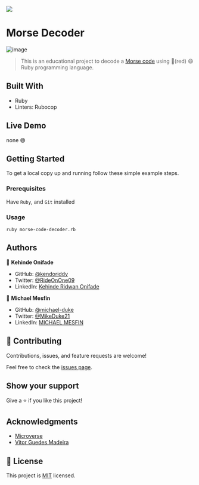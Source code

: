 ![](https://img.shields.io/badge/Microverse-blueviolet)

# Morse Decoder
![image](https://user-images.githubusercontent.com/84629565/198006377-c760a22b-d8da-46fa-8ca4-0b83fd8582ca.png)
> This is an educational project to decode a [Morse code](https://en.wikipedia.org/wiki/Morse_code) using 💎(red) :smile: Ruby programming language.


## Built With

- Ruby
- Linters: Rubocop

## Live Demo 

none :smile:


## Getting Started

To get a local copy up and running follow these simple example steps.
### Prerequisites
Have `Ruby`, and `Git` installed
### Usage
`ruby morse-code-decoder.rb`
## Authors

👤 **Kehinde Onifade**

- GitHub: [@kendoriddy](https://github.com/kendoriddy)
- Twitter: [@RideOnOne09](https://twitter.com/RideOnOne09)
- LinkedIn: [Kehinde Ridwan Onifade](https://www.linkedin.com/in/kehindeonifade/)

👤 **Michael Mesfin**

- GitHub: [@michael-duke](https://github.com/michael-duke)
- Twitter: [@MikeDuke21](https://twitter.com/MikeDuke21)
- LinkedIn: [MICHAEL MESFIN](https://linkedin.com/in/https://www.linkedin.com/in/michael-21-duke/)


## 🤝 Contributing

Contributions, issues, and feature requests are welcome!

Feel free to check the [issues page](../../issues/).

## Show your support

Give a ⭐️ if you like this project!

## Acknowledgments

- [Microverse](microverse.org)
- [Vitor Guedes Madeira](https://github.com/VitorGuedesMadeira) 

## 📝 License

This project is [MIT](./MIT.md) licensed.
